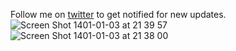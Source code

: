 Follow me on [twitter](https://twitter.com/_Vaporizer) to get notified for new updates.
![Screen Shot 1401-01-03 at 21 39 57](https://user-images.githubusercontent.com/14194924/159756685-fb515e1d-8096-41ca-848e-bc8072a3ca4e.png)
![Screen Shot 1401-01-03 at 21 38 00](https://user-images.githubusercontent.com/14194924/159756299-434316ce-82f5-4e46-a37b-78bf36f27f3f.png)
